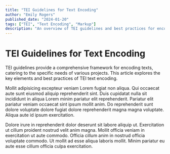 ```yaml
---
title: "TEI Guidelines for Text Encoding"
author: "Emily Rogers"
published_date: "2024-01-20"
tags: ["TEI", "Text Encoding", "Markup"]
description: "An overview of TEI guidelines and best practices for encoding textual information in diverse contexts."
---
```


# TEI Guidelines for Text Encoding

TEI guidelines provide a comprehensive framework for encoding texts, catering to the specific needs of various projects. This article explores the key elements and best practices of TEI text encoding.

Mollit adipisicing excepteur veniam Lorem fugiat non aliqua. Qui occaecat aute sunt eiusmod aliquip reprehenderit sint. Duis cupidatat nulla sit incididunt in aliqua Lorem minim pariatur elit reprehenderit. Pariatur elit pariatur veniam occaecat sint ipsum mollit anim. Do reprehenderit sunt dolore voluptate dolore fugiat dolore reprehenderit magna magna voluptate. Aliqua aute id ipsum exercitation.

Dolore irure in reprehenderit dolor deserunt sit labore aliquip ut. Exercitation ut cillum proident nostrud velit anim magna. Mollit officia veniam in exercitation ut aute commodo. Officia cillum anim in nostrud officia voluptate commodo. Ut mollit ad esse aliqua laboris mollit. Minim pariatur eu aute esse cillum officia culpa exercitation.
